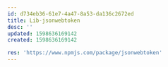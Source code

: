 ```yaml
---
id: d734eb36-61e7-4a47-8a53-da136c2672ed
title: Lib-jsonwebtoken
desc: ''
updated: 1598636169142
created: 1598636169142

res: 'https://www.npmjs.com/package/jsonwebtoken'
---
```


